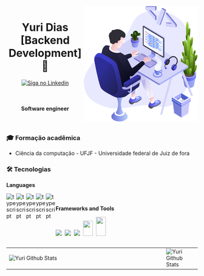 <img align="right" src="https://github.com/diasYuri/diasYuri/blob/main/img/user.png?raw=true" width="300"/>

<h1 align="center">Yuri Dias [Backend Development] 👋</h1>

<p align="center">
 <a href="https://www.linkedin.com/in/yuri-dias/">
    <img alt="Siga no Linkedin" src="https://img.shields.io/badge/-LinkedIn-blue?style=flat-square&logo=Linkedin&logoColor=white&link=https://www.linkedin.com/in/gelzieny-r-martins-180551106/">
  </a>
</p>
<br>

<h4 align="center"> 
	Software engineer
</h4>
<br>

### :mortar_board: Formação acadêmica

- Ciência da computação - UFJF - Universidade federal de Juiz de fora

### 🛠 Tecnologias

**Languages**

<p align="left">
  <!-- TYPESCRIPT Icon -->
  <img align="left" alt="typescript" width="26px" src="https://upload.wikimedia.org/wikipedia/commons/thumb/4/4c/Typescript_logo_2020.svg/1200px-Typescript_logo_2020.svg.png"/>&nbsp;
  <!-- C# Icon -->
  <img align="left" alt="typescript" width="26px" src="https://seeklogo.com/images/C/c-sharp-c-logo-02F17714BA-seeklogo.com.png"/>&nbsp;
  <!-- C++ Icon -->
  <img align="left" alt="typescript" width="26px" src="https://raw.githubusercontent.com/isocpp/logos/master/cpp_logo.png"/>&nbsp;
  <!-- JAVA Icon -->
  <img align="left" alt="typescript" width="26px" src="https://www.celsonunes.com.br/wp-content/uploads/2018/05/java-logo.png"/>&nbsp;
  <!-- GO Icon -->
  <img align="left" alt="typescript" width="26px" src="https://user-images.githubusercontent.com/727262/40395108-6bcc327a-5e1e-11e8-9f76-3917983b8563.png"/>&nbsp;
  
</p>

**Frameworks and Tools**

<p align="left">
  <!-- Node Icon -->
  <img width="26px" src="https://image.pngaaa.com/668/4547668-small.png">&nbsp;
  <!-- ASP.NET CORE Icon -->
  <img width="26px" src="https://upload.wikimedia.org/wikipedia/commons/thumb/e/ee/.NET_Core_Logo.svg/1200px-.NET_Core_Logo.svg.png">&nbsp;
  <!-- Spring Boot Icon -->
  <img width="26px" src="https://user-images.githubusercontent.com/33158051/103466606-760a4000-4d14-11eb-9941-2f3d00371471.png">&nbsp;
  <!-- Docker Icon -->
  <img width="26px" height='40' src="https://www.docker.com/sites/default/files/d8/2019-07/vertical-logo-monochromatic.png">&nbsp;
  <!-- Django Icon -->
  <img width="26px" height='50' src="https://img1.gratispng.com/20180824/gwx/kisspng-computer-icons-pro-git-portable-network-graphics-i-git-book-pro-git-app-app-5b80546bc0a4c5.2332101615351368757891.jpg">&nbsp;
  
</p>

<p align="center">
<table align='left'>
  <row>
    <td>
     <!-- Card -->
      <img align="left" width="400px" alt="Yuri Github Stats" src="https://github-readme-stats.vercel.app/api?username=diasYuri&show_icons=true&hide_border=true&count_private=true&hide=prs,contribs&theme=radical" />
    </td>
    <td>
      <img align="right" alt="Yuri Github Stats" src="https://github-readme-stats.vercel.app/api/top-langs/?username=diasYuri&layout=compact&theme=radical" />
    </td>
  </row>
</table>
</p>

